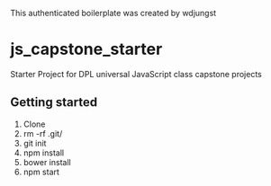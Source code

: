 This authenticated boilerplate was created by wdjungst

# js_capstone_starter
Starter Project for DPL universal JavaScript class capstone projects

## Getting started
1. Clone
2. rm -rf .git/
3. git init
4. npm install
5. bower install
6. npm start
